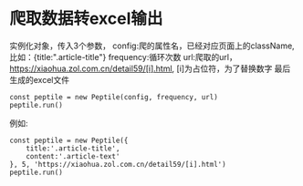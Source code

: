 # 爬取数据转excel输出
实例化对象，传入3个参数，
config:爬的属性名，已经对应页面上的className,比如：{title:".article-title"}
frequency:循环次数
url:爬取的url，https://xiaohua.zol.com.cn/detail59/[i].html, [i]为占位符，为了替换数字
最后生成的excel文件
````
const peptile = new Peptile(config, frequency, url)
peptile.run()

````
例如:
````
const peptile = new Peptile({
    title:'.article-title',
    content:'.article-text'
}, 5, 'https://xiaohua.zol.com.cn/detail59/[i].html')
peptile.run()

````